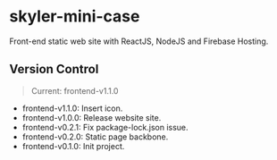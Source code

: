 # skyler-mini-case

Front-end static web site with ReactJS, NodeJS and Firebase Hosting.

## Version Control

> Current: frontend-v1.1.0

- frontend-v1.1.0: Insert icon.
- frontend-v1.0.0: Release website site.
- frontend-v0.2.1: Fix package-lock.json issue.
- frontend-v0.2.0: Static page backbone.
- frontend-v0.1.0: Init project.